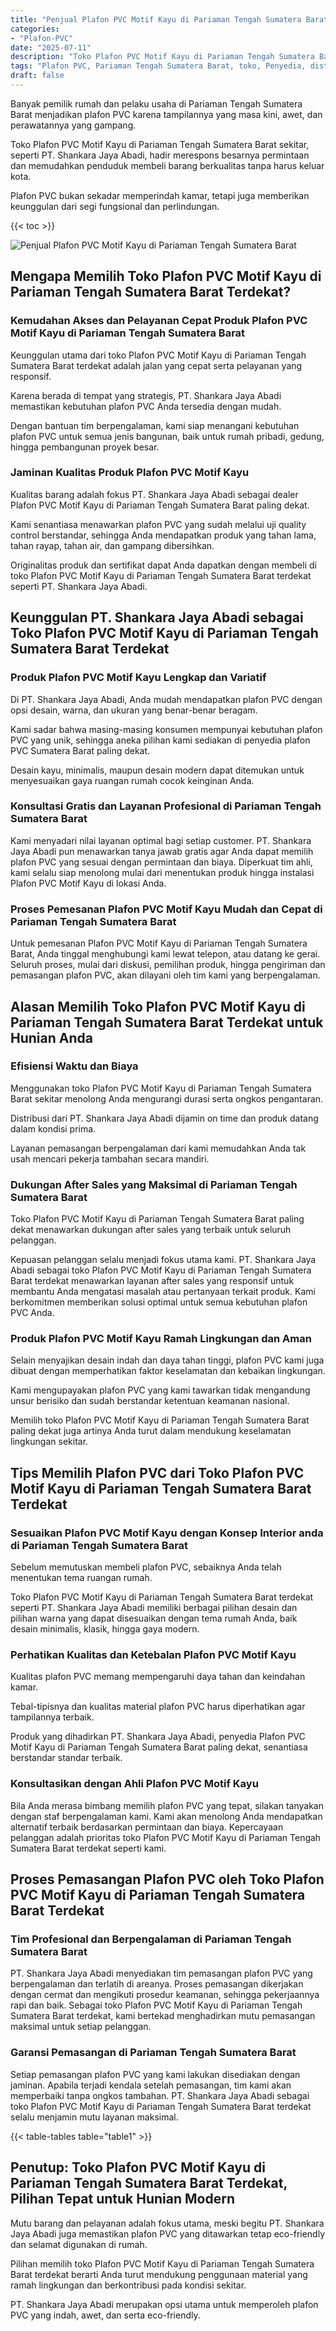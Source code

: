 ```yaml
---
title: "Penjual Plafon PVC Motif Kayu di Pariaman Tengah Sumatera Barat"
categories: 
- "Plafon-PVC"
date: "2025-07-11"
description: "Toko Plafon PVC Motif Kayu di Pariaman Tengah Sumatera Barat untuk rumah, perkantoran, serta ritel. Produk terbaik, variasi motif, pilihan warna elegan, beserta layanan penempatan ditangani oleh tenaga ahli profesional serta jaminan resmi!|Jasa distribusi Plafon PVC Motif Kayu di Pariaman Tengah Sumatera Barat untuk kebutuhan rumah, kantor, maupun ritel, beserta plafon terbaik dan pemasangan oleh tim ahli serta jaminan resmi.|Pilihan Plafon PVC Motif Kayu di Pariaman Tengah Sumatera Barat yang andal bagi tempat tinggal, perkantoran, dan toko, bersama produk berkualitas dan pemasangan oleh tim ahli serta garansi resmi.|Distribusi Plafon PVC Motif Kayu di Pariaman Tengah Sumatera Barat bagi tempat tinggal, office, serta toko, beserta plafon unggulan dan instalasi oleh teknisi ahli, disertai beserta garansi resmi.}"
tags: "Plafon PVC, Pariaman Tengah Sumatera Barat, toko, Penyedia, distributor"
draft: false
---
```


Banyak pemilik rumah dan pelaku usaha di Pariaman Tengah Sumatera Barat menjadikan plafon PVC karena tampilannya yang masa kini, awet, dan perawatannya yang gampang.

Toko Plafon PVC Motif Kayu di Pariaman Tengah Sumatera Barat sekitar, seperti PT. Shankara Jaya Abadi, hadir merespons besarnya permintaan dan memudahkan penduduk membeli barang berkualitas tanpa harus keluar kota.

Plafon PVC bukan sekadar memperindah kamar, tetapi juga memberikan keunggulan dari segi fungsional dan perlindungan.

{{< toc >}}

![Penjual Plafon PVC Motif Kayu di Pariaman Tengah Sumatera Barat](/images/Plafon-PVC/Penjual-Plafon-PVC-Motif-Kayu-di-Pariaman-Tengah-Sumatera-Barat.png)


## Mengapa Memilih Toko Plafon PVC Motif Kayu di Pariaman Tengah Sumatera Barat Terdekat?

### Kemudahan Akses dan Pelayanan Cepat Produk Plafon PVC Motif Kayu di Pariaman Tengah Sumatera Barat

Keunggulan utama dari toko Plafon PVC Motif Kayu di Pariaman Tengah Sumatera Barat terdekat adalah jalan yang cepat serta pelayanan yang responsif.

Karena berada di tempat yang strategis, PT. Shankara Jaya Abadi memastikan kebutuhan plafon PVC Anda tersedia dengan mudah.

Dengan bantuan tim berpengalaman, kami siap menangani kebutuhan plafon PVC untuk semua jenis bangunan, baik untuk rumah pribadi, gedung, hingga pembangunan proyek besar.

### Jaminan Kualitas Produk Plafon PVC Motif Kayu

Kualitas barang adalah fokus PT. Shankara Jaya Abadi sebagai dealer Plafon PVC Motif Kayu di Pariaman Tengah Sumatera Barat paling dekat.

Kami senantiasa menawarkan plafon PVC yang sudah melalui uji quality control berstandar, sehingga Anda mendapatkan produk yang tahan lama, tahan rayap, tahan air, dan gampang dibersihkan.

Originalitas produk dan sertifikat dapat Anda dapatkan dengan membeli di toko Plafon PVC Motif Kayu di Pariaman Tengah Sumatera Barat terdekat seperti PT. Shankara Jaya Abadi.

## Keunggulan PT. Shankara Jaya Abadi sebagai Toko Plafon PVC Motif Kayu di Pariaman Tengah Sumatera Barat Terdekat

### Produk Plafon PVC Motif Kayu Lengkap dan Variatif

Di PT. Shankara Jaya Abadi, Anda mudah mendapatkan plafon PVC dengan opsi desain, warna, dan ukuran yang benar-benar beragam.

Kami sadar bahwa masing-masing konsumen mempunyai kebutuhan plafon PVC yang unik, sehingga aneka pilihan kami sediakan di penyedia plafon PVC Sumatera Barat paling dekat.

Desain kayu, minimalis, maupun desain modern dapat ditemukan untuk menyesuaikan gaya ruangan rumah cocok keinginan Anda.

### Konsultasi Gratis dan Layanan Profesional di Pariaman Tengah Sumatera Barat

Kami menyadari nilai layanan optimal bagi setiap customer. PT. Shankara Jaya Abadi pun menawarkan tanya jawab gratis agar Anda dapat memilih plafon PVC yang sesuai dengan permintaan dan biaya. Diperkuat tim ahli, kami selalu siap menolong mulai dari menentukan produk hingga instalasi Plafon PVC Motif Kayu di lokasi Anda.

### Proses Pemesanan Plafon PVC Motif Kayu Mudah dan Cepat di Pariaman Tengah Sumatera Barat

Untuk pemesanan Plafon PVC Motif Kayu di Pariaman Tengah Sumatera Barat, Anda tinggal menghubungi kami lewat telepon, atau datang ke gerai. Seluruh proses, mulai dari diskusi, pemilihan produk, hingga pengiriman dan pemasangan plafon PVC, akan dilayani oleh tim kami yang berpengalaman.

## Alasan Memilih Toko Plafon PVC Motif Kayu di Pariaman Tengah Sumatera Barat Terdekat untuk Hunian Anda

### Efisiensi Waktu dan Biaya

Menggunakan toko Plafon PVC Motif Kayu di Pariaman Tengah Sumatera Barat sekitar menolong Anda mengurangi durasi serta ongkos pengantaran.

Distribusi dari PT. Shankara Jaya Abadi dijamin on time dan produk datang dalam kondisi prima.

Layanan pemasangan berpengalaman dari kami memudahkan Anda tak usah mencari pekerja tambahan secara mandiri.

### Dukungan After Sales yang Maksimal di Pariaman Tengah Sumatera Barat

Toko Plafon PVC Motif Kayu di Pariaman Tengah Sumatera Barat paling dekat menawarkan dukungan after sales yang terbaik untuk seluruh pelanggan.

Kepuasan pelanggan selalu menjadi fokus utama kami. PT. Shankara Jaya Abadi sebagai toko Plafon PVC Motif Kayu di Pariaman Tengah Sumatera Barat terdekat menawarkan layanan after sales yang responsif untuk membantu Anda mengatasi masalah atau pertanyaan terkait produk. Kami berkomitmen memberikan solusi optimal untuk semua kebutuhan plafon PVC Anda.

### Produk Plafon PVC Motif Kayu Ramah Lingkungan dan Aman

Selain menyajikan desain indah dan daya tahan tinggi, plafon PVC kami juga dibuat dengan memperhatikan faktor keselamatan dan kebaikan lingkungan.

Kami mengupayakan plafon PVC yang kami tawarkan tidak mengandung unsur berisiko dan sudah berstandar ketentuan keamanan nasional.

Memilih toko Plafon PVC Motif Kayu di Pariaman Tengah Sumatera Barat paling dekat juga artinya Anda turut dalam mendukung keselamatan lingkungan sekitar.

## Tips Memilih Plafon PVC dari Toko Plafon PVC Motif Kayu di Pariaman Tengah Sumatera Barat Terdekat

### Sesuaikan Plafon PVC Motif Kayu dengan Konsep Interior anda di Pariaman Tengah Sumatera Barat

Sebelum memutuskan membeli plafon PVC, sebaiknya Anda telah menentukan tema ruangan rumah.

Toko Plafon PVC Motif Kayu di Pariaman Tengah Sumatera Barat terdekat seperti PT. Shankara Jaya Abadi memiliki berbagai pilihan desain dan pilihan warna yang dapat disesuaikan dengan tema rumah Anda, baik desain minimalis, klasik, hingga gaya modern.

### Perhatikan Kualitas dan Ketebalan Plafon PVC Motif Kayu

Kualitas plafon PVC memang mempengaruhi daya tahan dan keindahan kamar.

Tebal-tipisnya dan kualitas material plafon PVC harus diperhatikan agar tampilannya terbaik.

Produk yang dihadirkan PT. Shankara Jaya Abadi, penyedia Plafon PVC Motif Kayu di Pariaman Tengah Sumatera Barat paling dekat, senantiasa berstandar standar terbaik.

### Konsultasikan dengan Ahli Plafon PVC Motif Kayu

Bila Anda merasa bimbang memilih plafon PVC yang tepat, silakan tanyakan dengan staf berpengalaman kami. Kami akan menolong Anda mendapatkan alternatif terbaik berdasarkan permintaan dan biaya. Kepercayaan pelanggan adalah prioritas toko Plafon PVC Motif Kayu di Pariaman Tengah Sumatera Barat terdekat seperti kami.

## Proses Pemasangan Plafon PVC oleh Toko Plafon PVC Motif Kayu di Pariaman Tengah Sumatera Barat Terdekat

### Tim Profesional dan Berpengalaman di Pariaman Tengah Sumatera Barat

PT. Shankara Jaya Abadi menyediakan tim pemasangan plafon PVC yang berpengalaman dan terlatih di areanya. Proses pemasangan dikerjakan dengan cermat dan mengikuti prosedur keamanan, sehingga pekerjaannya rapi dan baik. Sebagai toko Plafon PVC Motif Kayu di Pariaman Tengah Sumatera Barat terdekat, kami bertekad menghadirkan mutu pemasangan maksimal untuk setiap pelanggan.

### Garansi Pemasangan di Pariaman Tengah Sumatera Barat

Setiap pemasangan plafon PVC yang kami lakukan disediakan dengan jaminan. Apabila terjadi kendala setelah pemasangan, tim kami akan memperbaiki tanpa ongkos tambahan. PT. Shankara Jaya Abadi sebagai toko Plafon PVC Motif Kayu di Pariaman Tengah Sumatera Barat terdekat selalu menjamin mutu layanan maksimal.

{{< table-tables table="table1" >}}

## Penutup: Toko Plafon PVC Motif Kayu di Pariaman Tengah Sumatera Barat Terdekat, Pilihan Tepat untuk Hunian Modern

Mutu barang dan pelayanan adalah fokus utama, meski begitu PT. Shankara Jaya Abadi juga memastikan plafon PVC yang ditawarkan tetap eco-friendly dan selamat digunakan di rumah.

Pilihan memilih toko Plafon PVC Motif Kayu di Pariaman Tengah Sumatera Barat terdekat berarti Anda turut mendukung penggunaan material yang ramah lingkungan dan berkontribusi pada kondisi sekitar.

PT. Shankara Jaya Abadi merupakan opsi utama untuk memperoleh plafon PVC yang indah, awet, dan serta eco-friendly.
